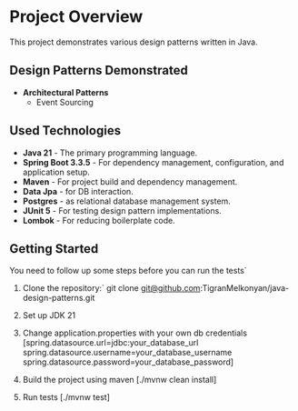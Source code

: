 # Project Overview

This project demonstrates various design patterns written in Java.

## Design Patterns Demonstrated

- **Architectural Patterns**
    - Event Sourcing

## Used Technologies

- **Java 21** - The primary programming language.
- **Spring Boot 3.3.5** - For dependency management, configuration, and application setup.
- **Maven** - For project build and dependency management.
- **Data Jpa** - for DB interaction.
- **Postgres** - as relational database management system.
- **JUnit 5** - For testing design pattern implementations.
- **Lombok** - For reducing boilerplate code.

## Getting Started

You need to follow up some steps before you can run the tests`

1. Clone the repository:`
   git clone git@github.com:TigranMelkonyan/java-design-patterns.git

2. Set up JDK 21

3. Change application.properties with your own db credentials
   [spring.datasource.url=jdbc:your_database_url
   spring.datasource.username=your_database_username
   spring.datasource.password=your_database_password]

4. Build the project using maven
   [./mvnw clean install]

5. Run tests
   [./mvnw test]



